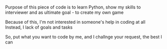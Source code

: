 Purpose of this piece of code is to learn Python, show my skills to interviewer and as ultimate goal - to create my own game

Because of this, I'm not interested in someone's help in coding at all
Instead, I lack of goals and tasks

So, put what you want to code by me, and I challnge your request, the best I can
